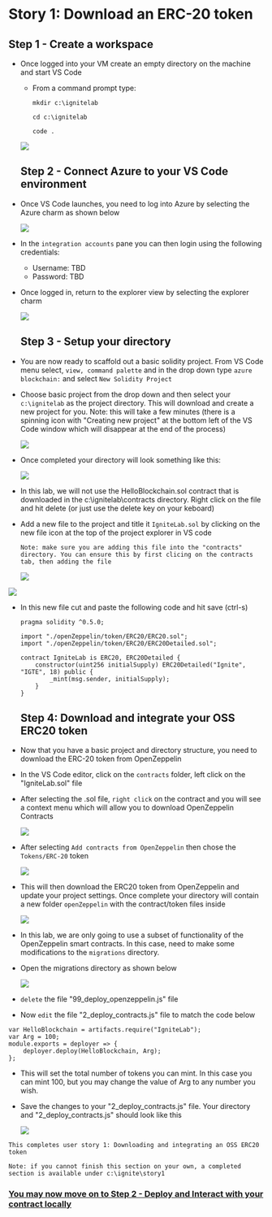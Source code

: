 # Story 1: Download an ERC-20 token

## Step 1 - Create a workspace

- Once logged into your VM create an empty directory on the machine and start VS Code

  - From a command prompt type:
    ```
    mkdir c:\ignitelab
    ```
    
    ```
    cd c:\ignitelab
    ```
    
    ```
    code .
    ```
    
    

  ![](../images/launchVSCode.png)

  ## Step 2 - Connect Azure to your VS Code environment

- Once VS Code launches, you need to log into Azure by selecting the Azure charm as shown below

  ![](../images/azureCharm.png)

- In the `integration accounts` pane you can then login using the following credentials:

  - Username: TBD
  - Password: TBD

- Once logged in, return to the explorer view by selecting the explorer charm

  ![](../images/explorerCharm.png)

  ## Step 3 - Setup your directory 

- You are now ready to scaffold out a basic solidity project. From VS Code menu select, `view, command palette` and in the drop down type `azure blockchain:` and select `New Solidity Project` 

- Choose basic project from the drop down and then select your `c:\ignitelab` as the project directory. This will download and create a new project for you. Note: this will take a few minutes (there is a spinning icon with "Creating new project" at the bottom left of the VS Code window which will disappear at the end of the process)

  ![](../images/newSolidityProject.png)

- Once completed your directory will look something like this:

  ![](../images/projectUnboxComplete.png)

- In this lab, we will not use the HelloBlockchain.sol contract that is downloaded in the c:\ignitelab\contracts directory. Right click on the file and hit delete (or just use the delete key on your keboard)

- Add a new file to the project and title it `IgniteLab.sol` by clicking on the new file icon at the top of the project explorer in VS code

  `Note: make sure you are adding this file into the "contracts" directory. You can ensure this by first clicing on the contracts tab, then adding the file`

  ![](../images/newFile.png)

![](../images/igniteLabSol.png)

- In this new file cut and paste the following code and hit save (ctrl-s)

  ```
  pragma solidity ^0.5.0;
  
  import "./openZeppelin/token/ERC20/ERC20.sol";
  import "./openZeppelin/token/ERC20/ERC20Detailed.sol";
  
  contract IgniteLab is ERC20, ERC20Detailed {
      constructor(uint256 initialSupply) ERC20Detailed("Ignite", "IGTE", 18) public {
          _mint(msg.sender, initialSupply);
      }
  }
  ```

  ## Step 4: Download and integrate your OSS ERC20 token

- Now that you have a basic project and directory structure, you need to download the ERC-20 token from OpenZeppelin

- In the VS Code editor, click on the `contracts` folder, left click on the "IgniteLab.sol" file

- After selecting the .sol file, `right click` on the contract and you will see a context menu which will allow you to download OpenZeppelin Contracts

  ![](../images/rightClickOZ.png)

- After selecting `Add contracts from OpenZeppelin` then chose the `Tokens/ERC-20` token

  ![](../images/erc20Token.png)

- This will then download the ERC20 token from OpenZeppelin and update your project settings. Once complete your directory will contain a new folder `openZeppelin` with the contract/token files inside

  ![](../images/ozDirectory.png)

- In this lab, we are only going to use a subset of functionality of the OpenZeppelin smart contracts. In this case, need to make some modifications to the `migrations` directory.

- Open the migrations directory as shown below

  ![](../images/openMigrations.png)

- `delete` the file "99_deploy_openzeppelin.js" file

- Now `edit` the file "2_deploy_contracts.js" file to match the code below

```
var HelloBlockchain = artifacts.require("IgniteLab");
var Arg = 100;
module.exports = deployer => {
    deployer.deploy(HelloBlockchain, Arg);
};
```

- This will set the total number of tokens you can mint. In this case you can mint 100, but you may change the value of Arg to any number you wish.

- Save the changes to your "2_deploy_contracts.js" file. Your directory and "2_deploy_contracts.js" should look like this

  ![](../images/finalOZSetup.png)



`This completes user story 1: Downloading and integrating an OSS ERC20 token`

`Note: if you cannot finish this section on your own, a completed section is available under c:\ignite\story1`



### [You may now  move on to Step 2 - Deploy and Interact with your contract locally](../story2/story2.md)